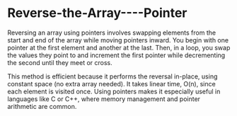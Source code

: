 ﻿# Reverse-the-Array----Pointer

Reversing an array using pointers involves swapping elements from the start and end of the array while moving pointers inward. You begin with one pointer at the first element and another at the last. Then, in a loop, you swap the values they point to and increment the first pointer while decrementing the second until they meet or cross.

This method is efficient because it performs the reversal in-place, using constant space (no extra array needed). It takes linear time, O(n), since each element is visited once. Using pointers makes it especially useful in languages like C or C++, where memory management and pointer arithmetic are common.
